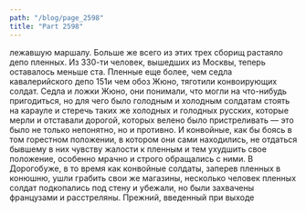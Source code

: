 ```yaml
---
path: "/blog/page_2598"
title: "Part 2598"
---
```


лежавшую маршалу.
Больше же всего из этих трех сборищ растаяло депо пленных. Из 330-ти человек, вышедших из Москвы, теперь оставалось меньше ста. Пленные еще более, чем седла кавалерийского депо 151и чем обоз Жюно, тяготили конвоирующих солдат. Седла и ложки Жюно, они понимали, что могли на что-нибудь пригодиться, но для чего было голодным и холодным солдатам стоять на карауле и стеречь таких же холодных и голодных русских, которые мерли и отставали дорогой, которых велено было пристреливать — это было не только непонятно, но и противно. И конвойные, как бы боясь в том горестном положении, в котором они сами находились, не отдаться бывшему в них чувству жалости к пленным и тем ухудшить свое положение, особенно мрачно и строго обращались с ними.
В Дорогобуже, в то время как конвойные солдаты, заперев пленных в конюшню, ушли грабить свои же магазины, несколько человек пленных солдат подкопались под стену и убежали, но были захвачены французами и расстреляны.
Прежний, введенный при выходе
